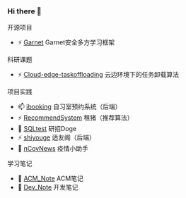 ### Hi there 👋

开源项目
- ⚡ [Garnet](https://github.com/FudanMPL/Garnet) Garnet安全多方学习框架

科研课题
- ⚡ [Cloud-edge-taskoffloading](https://github.com/ArComet/Cloud-edge-taskoffloading) 云边环境下的任务卸载算法

项目实践
- 📫 [ibooking](https://github.com/XinLin-cs/ibooking) 自习室预约系统（后端）
- ⚡ [RecommendSystem](https://github.com/ArComet/RecommendSystem) 租猪（推荐算法）
- 👯 [SQLtest](https://github.com/ArComet/SQLtest) 研招Doge
- ⚡ [shiyouge](https://github.com/ArComet/shiyouge) 适友阁（后端）
- 🌱 [nCovNews](https://github.com/ArComet/nCovNews) 疫情小助手

学习笔记
- 🔭 [ACM_Note](https://github.com/ArComet/ACM_Note) ACM笔记
- 🔭 [Dev_Note](https://github.com/ArComet/Dev_Note) 开发笔记


